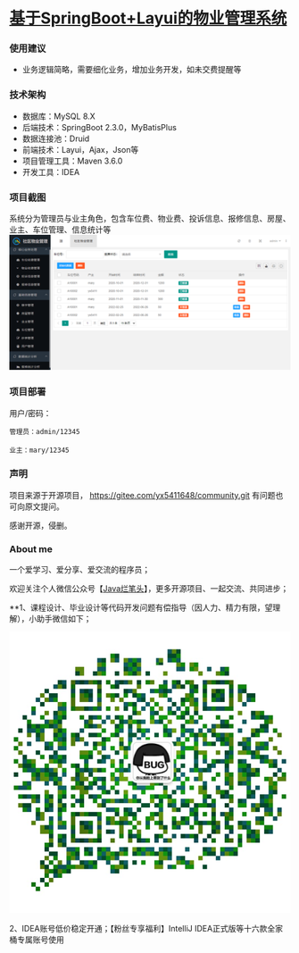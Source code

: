 # [基于SpringBoot+Layui的物业管理系统](https://mp.weixin.qq.com/s/XetcwJEuVHGjbGNlg5nJVA)

### 使用建议
- 业务逻辑简略，需要细化业务，增加业务开发，如未交费提醒等
### 技术架构

- 数据库：MySQL 8.X
- 后端技术：SpringBoot 2.3.0，MyBatisPlus
- 数据连接池：Druid
- 前端技术：Layui，Ajax，Json等
- 项目管理工具：Maven 3.6.0
- 开发工具：IDEA

### 项目截图

  系统分为管理员与业主角色，包含车位费、物业费、投诉信息、报修信息、房屋、业主、车位管理、信息统计等
![输入图片说明](index.png)

### 项目部署

   用户/密码：

    管理员：admin/12345
    
    业主：mary/12345


### 声明

项目来源于开源项目， https://gitee.com/yx5411648/community.git 有问题也可向原文提问。

感谢开源，侵删。

### About me
一个爱学习、爱分享、爱交流的程序员；

欢迎关注个人微信公众号【[Java烂笔头](https://mp.weixin.qq.com/s/XetcwJEuVHGjbGNlg5nJVA)】，更多开源项目、一起交流、共同进步；

**1、课程设计、毕业设计等代码开发问题有偿指导（因人力、精力有限，望理解），小助手微信如下；

![输入图片说明](Java%E7%83%82%E7%AC%94%E5%A4%B4.jpg)

2、IDEA账号低价稳定开通；【粉丝专享福利】IntelliJ IDEA正式版等十六款全家桶专属账号使用


